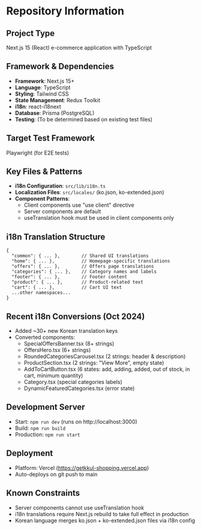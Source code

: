 # Repository Information

## Project Type
Next.js 15 (React) e-commerce application with TypeScript

## Framework & Dependencies
- **Framework**: Next.js 15+
- **Language**: TypeScript
- **Styling**: Tailwind CSS
- **State Management**: Redux Toolkit
- **i18n**: react-i18next
- **Database**: Prisma (PostgreSQL)
- **Testing**: (To be determined based on existing test files)

## Target Test Framework
Playwright (for E2E tests)

## Key Files & Patterns
- **i18n Configuration**: `src/lib/i18n.ts`
- **Localization Files**: `src/locales/` (ko.json, ko-extended.json)
- **Component Patterns**:
  - Client components use "use client" directive
  - Server components are default
  - useTranslation hook must be used in client components only

## i18n Translation Structure
```
{
  "common": { ... },        // Shared UI translations
  "home": { ... },          // Homepage-specific translations  
  "offers": { ... },        // Offers page translations
  "categories": { ... },    // Category names and labels
  "footer": { ... },        // Footer content
  "product": { ... },       // Product-related text
  "cart": { ... },          // Cart UI text
  ...other namespaces...
}
```

## Recent i18n Conversions (Oct 2024)
- Added ~30+ new Korean translation keys
- Converted components:
  - SpecialOffersBanner.tsx (8+ strings)
  - OffersHero.tsx (6+ strings)
  - RoundedCategoriesCarousel.tsx (2 strings: header & description)
  - ProductSection.tsx (2 strings: "View More", empty state)
  - AddToCartButton.tsx (6 states: add, adding, added, out of stock, in cart, minimum quantity)
  - Category.tsx (special categories labels)
  - DynamicFeaturedCategories.tsx (error state)

## Development Server
- Start: `npm run dev` (runs on http://localhost:3000)
- Build: `npm run build`
- Production: `npm run start`

## Deployment
- Platform: Vercel (https://getkkul-shopping.vercel.app)
- Auto-deploys on git push to main

## Known Constraints
- Server components cannot use useTranslation hook
- i18n translations require Next.js rebuild to take full effect in production
- Korean language merges ko.json + ko-extended.json files via i18n config